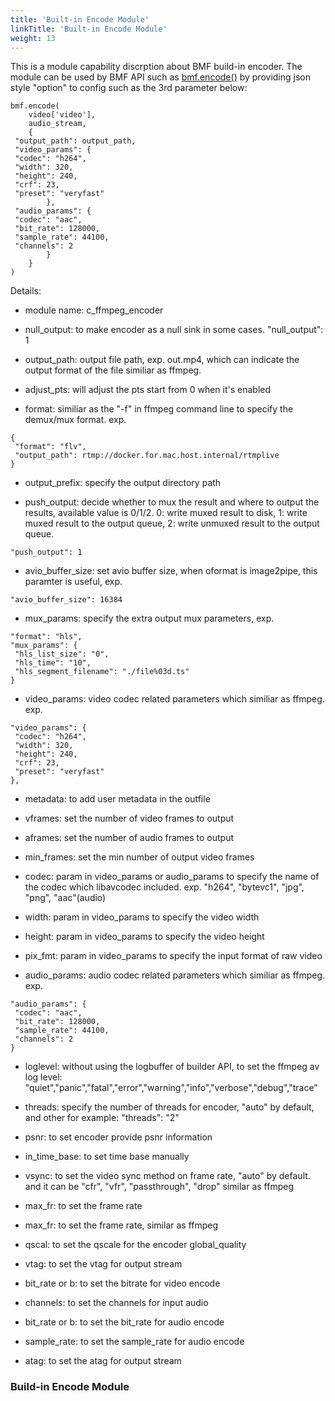 ```yaml
---
title: 'Built-in Encode Module'
linkTitle: 'Built-in Encode Module'
weight: 13
---
```


This is a module capability discrption about BMF build-in encoder. The module can be used by BMF API such as  [bmf.encode()](http://localhost:1313/docs/bmf/api/api_in_python/transcode_functions/#encode)  by providing json style "option" to config such as the 3rd parameter below:


```
bmf.encode(
    video['video'],
    audio_stream,
    {
 "output_path": output_path,
 "video_params": {
 "codec": "h264",
 "width": 320,
 "height": 240,
 "crf": 23,
 "preset": "veryfast"
        },
 "audio_params": {
 "codec": "aac",
 "bit_rate": 128000,
 "sample_rate": 44100,
 "channels": 2
        }
    }
)

```
Details:

 - module name: c_ffmpeg_encoder

 - null_output: to make encoder as a null sink in some cases. "null_output": 1

 - output_path: output file path, exp. out.mp4, which can indicate the output format of the file similiar as ffmpeg.

 - adjust_pts: will adjust the pts start from 0 when it's enabled

 - format: similiar as the "-f" in ffmpeg command line to specify the demux/mux format. exp.
```
{
 "format": "flv",
 "output_path": rtmp://docker.for.mac.host.internal/rtmplive
}

```


 - output_prefix: specify the output directory path

 - push_output: decide whether to mux the result and where to output the results, available value is 0/1/2. 0: write muxed result to disk, 1: write muxed result to the output queue, 2: write unmuxed result to the output queue.
```
"push_output": 1

```


 - avio_buffer_size: set avio buffer size, when oformat is image2pipe, this paramter is useful, exp.
```
"avio_buffer_size": 16384

```


 - mux_params: specify the extra output mux parameters, exp.
```
"format": "hls",
"mux_params": {
 "hls_list_size": "0",
 "hls_time": "10",
 "hls_segment_filename": "./file%03d.ts"
}

```


 - video_params: video codec related parameters which similiar as ffmpeg. exp.
```
"video_params": {
 "codec": "h264",
 "width": 320,
 "height": 240,
 "crf": 23,
 "preset": "veryfast"
},

```


 - metadata: to add user metadata in the outfile

 - vframes: set the number of video frames to output

 - aframes: set the number of audio frames to output

 - min_frames: set the min number of output video frames

 - codec: param in video_params or audio_params to specify the name of the codec which libavcodec included. exp. "h264", "bytevc1", "jpg", "png", "aac"(audio)

 - width: param in video_params to specify the video width
 - height: param in video_params to specify the video height
 - pix_fmt: param in video_params to specify the input format of raw video

 - audio_params: audio codec related parameters which similiar as ffmpeg. exp.
```
"audio_params": {
 "codec": "aac",
 "bit_rate": 128000,
 "sample_rate": 44100,
 "channels": 2
}

```


 - loglevel: without using the logbuffer of builder API, to set the ffmpeg av log level: "quiet","panic","fatal","error","warning","info","verbose","debug","trace"

 - threads: specify the number of threads for encoder, "auto" by default, and other for example: "threads": "2"

 - psnr: to set encoder provide psnr information

 - in_time_base: to set time base manually

 - vsync: to set the video sync method on frame rate, "auto" by default. and it can be "cfr", "vfr", "passthrough", "drop" similar as ffmpeg

 - max_fr: to set the frame rate

 - max_fr: to set the frame rate, similar as ffmpeg

 - qscal: to set the qscale for the encoder global_quality

 - vtag: to set the vtag for output stream

 - bit_rate or b: to set the bitrate for video encode

 - channels: to set the channels for input audio

 - bit_rate or b: to set the bit_rate for audio encode

 - sample_rate: to set the sample_rate for audio encode

 - atag: to set the atag for output stream


### Build-in Encode Module

